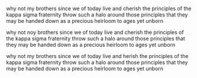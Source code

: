 why not my brothers since we of today live and cherish the principles of the kappa sigma fraternity throw such a halo around those principles that they may be handed down as a precious heirloom to ages yet unborn


why not noy brothers since we of today live and cherish the principles of the kappa sigma fraternity throw such a halo around those principles that they may be handed down as a precious heirloom to ages yet unborn





why not my brothers since we of today live and herish the principles of the kappa sigma fraternity throw such a halo around those principles that they may be handed down as a precious heirloom to ages yet unborn
